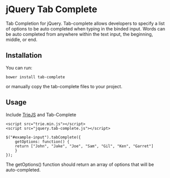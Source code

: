 # jQuery Tab Complete

Tab Completion for jQuery. Tab-complete allows developers to specify a list of options to be auto completed when typing in the binded input. Words can be auto completed from anywhere within the text input, the beginning, middle, or end.

## Installation

You can run:

```bower install tab-complete```

or manually copy the tab-complete files to your project.


## Usage

Include [TrieJS](https://github.com/pthurlow/triejs) and Tab-Complete

```
<script src="trie.min.js"></script>
<script src="jquery.tab-complete.js"></script>
```

```
$("#example-input").tabComplete({
	getOptions: function() {
	return ["John", "Jake", "Joe", "Sam", "Gil", "Ken", "Garret"]
	}
});
```

The getOptions() function should return an array of options that will be auto-completed.